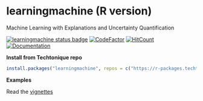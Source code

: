 # learningmachine (R version)

Machine Learning with Explanations and Uncertainty Quantification

[![learningmachine status badge](https://r-packages.techtonique.net/badges/learningmachine)](https://r-packages.techtonique.net/learningmachine) [![CodeFactor](https://www.codefactor.io/repository/github/techtonique/learningmachine/badge)](https://www.codefactor.io/repository/github/techtonique/learningmachine) [![HitCount](https://hits.dwyl.com/Techtonique/learningmachine.svg?style=flat-square)](http://hits.dwyl.com/Techtonique/learningmachine) [![Documentation](https://img.shields.io/badge/documentation-is_here-green)](https://techtonique.github.io/learningmachine/)

**Install from Techtonique repo**

```R
install.packages("learningmachine", repos = c("https://r-packages.techtonique.net", "https://cloud.r-project.org"))
```

**Examples**

Read the [vignettes](./vignettes)
